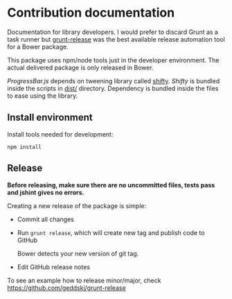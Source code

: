 # Contribution documentation

Documentation for library developers. I would prefer to discard Grunt as a
task runner but [grunt-release](https://github.com/geddski/grunt-release)
was the best available release automation tool for a Bower package.

This package uses npm/node tools just in the developer environment. The actual
delivered package is only released in Bower.

*ProgressBar.js* depends on tweening library called [shifty](https://github.com/jeremyckahn/shifty).
*Shifty* is bundled inside the scripts in [dist/](dist/) directory.
Dependency is bundled inside the files to ease using the library.


## Install environment

Install tools needed for development:

    npm install

## Release

**Before releasing, make sure there are no uncommitted files,
tests pass and jshint gives no errors.**

Creating a new release of the package is simple:

* Commit all changes
* Run `grunt release`, which will create new tag and publish code to GitHub

    Bower detects your new version of git tag.

* Edit GitHub release notes

To see an example how to release minor/major, check https://github.com/geddski/grunt-release
